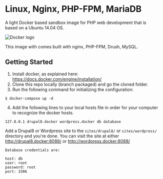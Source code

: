 Linux, Nginx, PHP-FPM, MariaDB
=================

A light Docker based sandbox image for PHP web development that is based on a Ubuntu 14.04 OS. 

![Docker logo](http://upload.wikimedia.org/wikipedia/commons/7/79/Docker_(container_engine)_logo.png "Docker logo")

This image with comes built with nginx, PHP-FPM, Drush, MySQL.

## Getting Started
1. Install docker, as explained here: https://docs.docker.com/engine/installation/
2. Clone this repo locally (branch packaged) and go the cloned folder.
3. Run the following command for initializing the configuration: 

```
$ docker-compose up -d
```

4. Add the following lines to your local hosts file in order for your computer to recognize the docker hosts.

```
127.0.0.1 drupal8.docker wordpress.docker db database
```

Add a Drupal8 or Wordpress site to the `sites/drupal8/` or `sites/wordpress/` directory and you're done. You can visit the site at either http://drupal8.docker:8088/ or http://wordpress.docker:8088/

```
Database credentials are:

host: db
user: root
password: root
port: 3306
```

